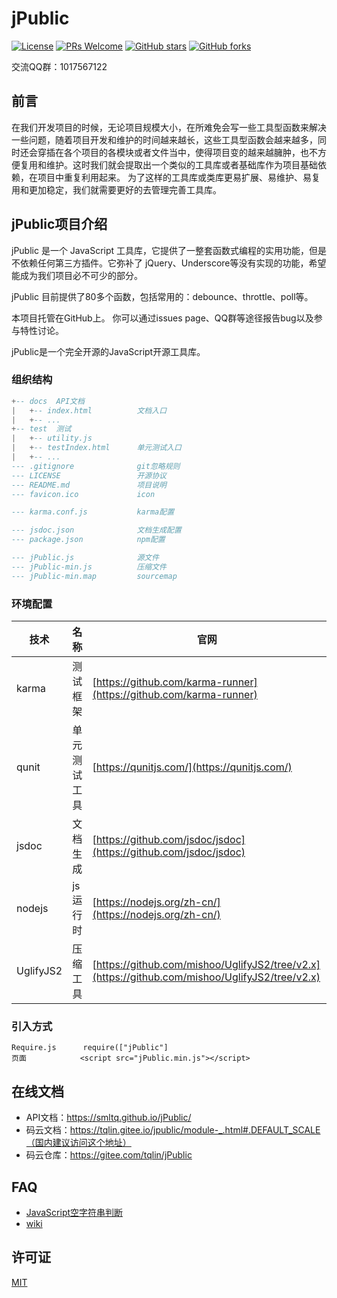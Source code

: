 # jPublic
[![License](https://img.shields.io/badge/license-MIT-blue.svg)](LICENSE)
[![PRs Welcome](https://img.shields.io/badge/PRs-welcome-brightgreen.svg)](https://github.com/smltq/jPublic/pulls)
[![GitHub stars](https://img.shields.io/github/stars/smltq/jPublic.svg?style=social&label=Stars)](https://github.com/smltq/jPublic)
[![GitHub forks](https://img.shields.io/github/forks/smltq/jPublic.svg?style=social&label=Fork)](https://github.com/smltq/jPublic)
 
交流QQ群：1017567122

## 前言

在我们开发项目的时候，无论项目规模大小，在所难免会写一些工具型函数来解决一些问题，随着项目开发和维护的时间越来越长，这些工具型函数会越来越多，同时还会穿插在各个项目的各模块或者文件当中，使得项目变的越来越臃肿，也不方便复用和维护。这时我们就会提取出一个类似的工具库或者基础库作为项目基础依赖，在项目中重复利用起来。
为了这样的工具库或类库更易扩展、易维护、易复用和更加稳定，我们就需要更好的去管理完善工具库。

## jPublic项目介绍

jPublic 是一个 JavaScript 工具库，它提供了一整套函数式编程的实用功能，但是不依赖任何第三方插件。它弥补了 jQuery、Underscore等没有实现的功能，希望能成为我们项目必不可少的部分。

jPublic 目前提供了80多个函数，包括常用的：debounce、throttle、poll等。

本项目托管在GitHub上。 你可以通过issues page、QQ群等途径报告bug以及参与特性讨论。

jPublic是一个完全开源的JavaScript开源工具库。

### 组织结构

``` lua
+-- docs  API文档
|   +-- index.html          文档入口
|   +-- ...
+-- test  测试
|   +-- utility.js
|   +-- testIndex.html      单元测试入口
|   +-- ...
--- .gitignore              git忽略规则
--- LICENSE                 开源协议
--- README.md               项目说明
--- favicon.ico             icon

--- karma.conf.js           karma配置

--- jsdoc.json              文档生成配置
--- package.json            npm配置

--- jPublic.js              源文件
--- jPublic-min.js          压缩文件
--- jPublic-min.map         sourcemap

```

### 环境配置
技术 | 名称 | 官网
----|------|----
karma| 测试框架  | [https://github.com/karma-runner](https://github.com/karma-runner)
qunit| 单元测试工具  | [https://qunitjs.com/](https://qunitjs.com/)
jsdoc| 文档生成  | [https://github.com/jsdoc/jsdoc](https://github.com/jsdoc/jsdoc)
nodejs| js运行时  | [https://nodejs.org/zh-cn/](https://nodejs.org/zh-cn/)
UglifyJS2| 压缩工具  | [https://github.com/mishoo/UglifyJS2/tree/v2.x](https://github.com/mishoo/UglifyJS2/tree/v2.x)

### 引入方式
```
Require.js      require(["jPublic"]
页面            <script src="jPublic.min.js"></script>
```

## 在线文档
- API文档：https://smltq.github.io/jPublic/
- 码云文档：https://tqlin.gitee.io/jpublic/module-_.html#.DEFAULT_SCALE（国内建议访问这个地址）
- 码云仓库：https://gitee.com/tqlin/jPublic

## FAQ
- [JavaScript空字符串判断](https://www.cnblogs.com/tqlin/p/10858492.html)
- [wiki](https://github.com/smltq/jPublic/wiki/%E4%BB%8B%E7%BB%8D)

## 许可证
[MIT](LICENSE "MIT")

